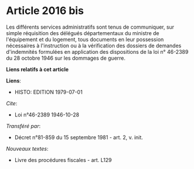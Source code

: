 # Article 2016 bis

Les différents services administratifs sont tenus de communiquer, sur simple réquisition des délégués départementaux du
ministre de l'équipement et du logement, tous documents en leur possession nécessaires à l'instruction ou à la vérification
des dossiers de demandes d'indemnités formulées en application des dispositions de la loi n° 46-2389 du 28 octobre 1946 sur
les dommages de guerre.

**Liens relatifs à cet article**

**Liens**:

  - HISTO: EDITION 1979-07-01

_Cite_:

  - Loi n°46-2389 1946-10-28

_Transféré par_:

  - Décret n°81-859 du 15 septembre 1981 - art. 2, v. init.

_Nouveaux textes_:

  - Livre des procédures fiscales - art. L129

